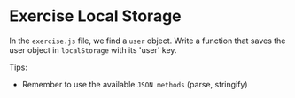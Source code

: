 # Exercise Local Storage

In the `exercise.js` file, we find a `user` object. 
Write a function that saves the user object in `localStorage` with its 'user' key.

Tips:

- Remember to use the available `JSON methods` (parse, stringify)
